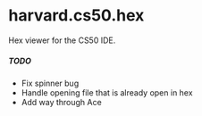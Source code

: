 # harvard.cs50.hex

Hex viewer for the CS50 IDE.

##### TODO
* Fix spinner bug
* Handle opening file that is already open in hex
* Add way through Ace
